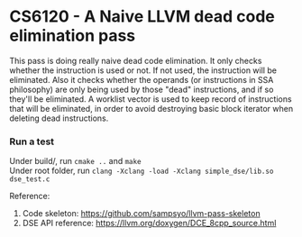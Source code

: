 # CS6120 - A Naive LLVM dead code elimination pass

This pass is doing really naive dead code elimination. It only checks whether the instruction is used or not. If not used, the instruction will be eliminated. Also it checks whether the operands (or instructions in SSA philosophy) are only being used by those "dead" instructions, and if so they'll be eliminated. A worklist vector is used to keep record of instructions that will be eliminated, in order to avoid destroying basic block iterator when deleting dead instructions.

### Run a test
Under build/, run `cmake ..` and `make`  
Under root folder, run `clang -Xclang -load -Xclang simple_dse/lib.so dse_test.c`  

Reference: 
1. Code skeleton: https://github.com/sampsyo/llvm-pass-skeleton
2. DSE API reference: https://llvm.org/doxygen/DCE_8cpp_source.html
